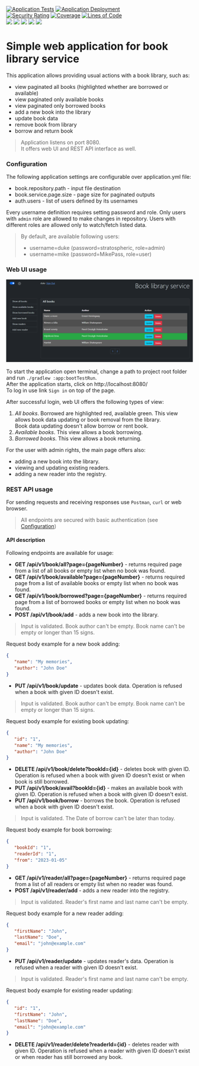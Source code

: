 [![Application Tests](https://github.com/BranislavBeno/Book-Library-Service/actions/workflows/04-run-tests.yml/badge.svg)](https://github.com/BranislavBeno/Book-Library-Service/actions/workflows/04-run-tests.yml)
[![Application Deployment](https://github.com/BranislavBeno/Book-Library-Service/actions/workflows/05-build-and-deploy-application.yml/badge.svg)](https://github.com/BranislavBeno/Book-Library-Service/actions/workflows/05-build-and-deploy-application.yml)  
[![Security Rating](https://sonarcloud.io/api/project_badges/measure?project=BranislavBeno_BookLibraryService&metric=security_rating)](https://sonarcloud.io/summary/new_code?id=BranislavBeno_BookLibraryService)
[![Coverage](https://sonarcloud.io/api/project_badges/measure?project=BranislavBeno_BookLibraryService&metric=coverage)](https://sonarcloud.io/summary/new_code?id=BranislavBeno_BookLibraryService)
[![Lines of Code](https://sonarcloud.io/api/project_badges/measure?project=BranislavBeno_BookLibraryService&metric=ncloc)](https://sonarcloud.io/summary/new_code?id=BranislavBeno_BookLibraryService)  
[![](https://img.shields.io/badge/Java-20-blue)](/app/build.gradle.kts)
[![](https://img.shields.io/badge/Spring%20Boot-3.2.0-blue)](/app/build.gradle.kts)
[![](https://img.shields.io/badge/Testcontainers-1.19.3-blue)](/app/build.gradle.kts)
[![](https://img.shields.io/badge/Gradle-8.4-blue)](/gradle/wrapper/gradle-wrapper.properties)
[![](https://img.shields.io/badge/License-MIT-blue.svg)](https://opensource.org/licenses/MIT)

# Simple web application for book library service
This application allows providing usual actions with a book library, such as:
- view paginated all books (highlighted whether are borrowed or available)
- view paginated only available books
- view paginated only borrowed books
- add a new book into the library
- update book data
- remove book from library
- borrow and return book

> Application listens on port 8080.  
> It offers web UI and REST API interface as well.

### Configuration
The following application settings are configurable over application.yml file:
- book.repository.path - input file destination
- book.service.page.size - page size for paginated outputs
- auth.users - list of users defined by its usernames

Every username definition requires setting password and role.
Only users with `admin` role are allowed to make changes in repository.
Users with different roles are allowed only to watch/fetch listed data.

> By default, are available following users:
> - username=duke (password=stratospheric, role=admin)
> - username=mike (password=MikePass, role=user)

### Web UI usage

![](docs/images/basic_view.png)

To start the application open terminal, change a path to project root folder and run `./gradlew :app:bootTestRun`.  
After the application starts, click on http://localhost:8080/  
To log in use link `Sign in` on top of the page.

After successful login, web UI offers the following types of view:
1. _*All books*_. Borrowed are highlighted red, available green. This view allows book data updating or book removal from the library.  
   Book data updating doesn't allow borrow or rent book.
2. _*Available books*_. This view allows a book borrowing.
3. _*Borrowed books*_.  This view allows a book returning.

For the user with admin rights, the main page offers also:
- adding a new book into the library.
- viewing and updating existing readers.
- adding a new reader into the registry.

### REST API usage
For sending requests and receiving responses use `Postman`, `curl` or web browser.

> All endpoints are secured with basic authentication (see [Configuration](#configuration))

#### API description
Following endpoints are available for usage:

- **GET /api/v1/book/all?page={pageNumber}** - returns required page from a list of all books or empty list when no book was found.
- **GET /api/v1/book/available?page={pageNumber}** - returns required page from a list of available books or empty list when no book was found.
- **GET /api/v1/book/borrowed?page={pageNumber}** - returns required page from a list of borrowed books or empty list when no book was found.
- **POST /api/v1/book/add** - adds a new book into the library.  
> Input is validated. Book author can't be empty. Book name can't be empty or longer than 15 signs.

  Request body example for a new book adding:
  ```json
  {
     "name": "My memories",
     "author": "John Doe"
  }
  ```
- **PUT /api/v1/book/update** - updates book data. Operation is refused when a book with given ID doesn't exist.  
> Input is validated. Book author can't be empty. Book name can't be empty or longer than 15 signs.

  Request body example for existing book updating:
  ```json
  {
     "id": "1",
     "name": "My memories",
     "author": "John Doe"
  }
  ```
- **DELETE /api/v1/book/delete?bookId={id}** - deletes book with given ID. Operation is refused when a book with given ID doesn't exist or when book is still borrowed.  
- **PUT /api/v1/book/avail?bookId={id}** - makes an available book with given ID. Operation is refused when a book with given ID doesn't exist.  
- **PUT /api/v1/book/borrow** - borrows the book. Operation is refused when a book with given ID doesn't exist.  
> Input is validated. The Date of borrow can't be later than today.

  Request body example for book borrowing:
  ```json
  {
     "bookId": "1",
     "readerId": "1",
     "from": "2023-01-05"
  }
  ```
- **GET /api/v1/reader/all?page={pageNumber}** - returns required page from a list of all readers or empty list when no reader was found.
- **POST /api/v1/reader/add** - adds a new reader into the registry.
> Input is validated. Reader's first name and last name can't be empty.

  Request body example for a new reader adding:
  ```json
  {
     "firstName": "John",
     "lastName": "Doe",
     "email": "john@example.com"
  }
  ```
- **PUT /api/v1/reader/update** - updates reader's data. Operation is refused when a reader with given ID doesn't exist.
> Input is validated. Reader's first name and last name can't be empty.

Request body example for existing reader updating:
  ```json
  {
     "id": "1",
     "firstName": "John",
     "lastName": "Doe",
     "email": "john@example.com"
  }
  ```
- **DELETE /api/v1/reader/delete?readerId={id}** - deletes reader with given ID. Operation is refused when a reader with given ID doesn't exist or when reader has still borrowed any book.
